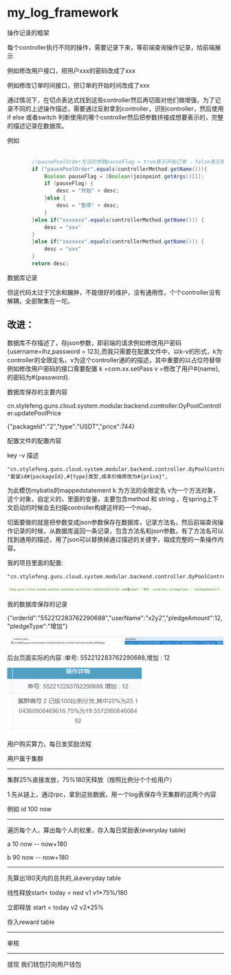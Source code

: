 # my_log_framework
操作记录的框架

每个controller执行不同的操作，需要记录下来，等前端查询操作记录，给前端展示

例如修改用户接口，把用户xxx的密码改成了xxx

例如修改订单时间接口，把订单的开始时间改成了xxx

通过情况下，在切点表达式找到这些controller然后再切面对他们做增强，为了记录不同的上述操作描述，需要通过反射拿到controller，识别controller，然后使用if else 或者switch 判断使用的哪个controller然后把参数拼接成想要表示的，完整的描述记录在数据库。

例如

```java
   
        //pausePoolOrder方法的参数pauseFlag = true表示开始订单 ，false表示暂停订单
        if ("pausePoolOrder".equals(controllerMethod.getName())){
            Boolean pauseFlag = (Boolean)joinpoint.getArgs()[1];
            if (pauseFlag) {
                desc = "开始" + desc;
            }else {
                desc = "暂停" + desc;
            }
        }else if("xxxxxxx".equals(controllerMethod.getName())) {
        	desc = "xxx"
        }
        }else if("xxxxxxx".equals(controllerMethod.getName())) {
        	desc = "xxx"
        }
        return desc;

```

数据库记录   

但这代码太过于冗余和臃肿，不能很好的维护，没有通用性，个个controller没有解耦，全部聚集在一坨。



## 改进：

数据库不存描述了，存json参数，即前端的请求例如修改用户密码{username=lhz,password = 123},而我只需要在配置文件中，以k-v的形式，k为controller的全限定名，v为这个controller通的的描述，其中重要的以占位符替带例如修改用户密码的接口需要配置 k =com.xx.setPass v =修改了用户#{name},的密码为#{password}.

数据库保存的主要内容

cn.stylefeng.guns.cloud.system.modular.backend.controller.OyPoolController.updatePoolPrice

{"packageId":"2","type":"USDT","price":744}

配置文件的配置内容

key -v 描述

```
"cn.stylefeng.guns.cloud.system.modular.backend.controller.OyPoolController.updatePoolPrice": "套餐id#{packageId},#{type}类型,成本价格修改为#{price}",
```

为此模仿mybatis的mappedstatement k 为方法的全限定名 v为一个方法对象，这个对象，自定义的，里面的变量，主要包含method 和 string ，在spring上下文启动的时候会去扫描controller构建这样的一个map，



切面要做的就是把参数变成json参数保存在数据库，记录方法名，然后前端查询操作记录的时候，从数据库返回一条记录，包含方法名和json参数，有了方法名可以找到通用的描述，用了json可以替换掉通过描述的关键字，祖成完整的一条操作内容。

我的项目里面的配置:

```xml
"cn.stylefeng.guns.cloud.system.modular.backend.controller.OyPoolController.addPledge": "单号: <orderId>,<pledgeType> : <pledgeAmount>",
```

![avatar](assert/1.png)

我的数据库保存的记录

{"orderId":"552212283762290688","userName":"x2y2","pledgeAmount":12,"pledgeType":"增加"}	

![avatar](assert/2.png)

后台页面实际的内容  :单号: 552212283762290688,增加 : 12

![avatar](assert/3.png)




用户购买算力，每日发奖励流程

用户属于集群

-------------------------------

 集群25%直接发放，75%180天释放（按照比例分个个给用户）

1.先从链上，通过rpc，拿到这些数据，用一个log表保存今天集群的这两个内容

例如  id 100  now

----------------------------------------------------------

遍历每个人，算出每个人的权重，存入每日奖励表(everyday table)

a 10 now  --  now+180

b 90 now -- now+180

--------------

先算出180天内的总共的,从everyday table

线性释放start< today < ned    v1   v1*75%/180

立即释放 start = today v2                 v2*25%

存入reward table

------------------------

审核

------------------

提现  我们钱包打向用户钱包

​		









